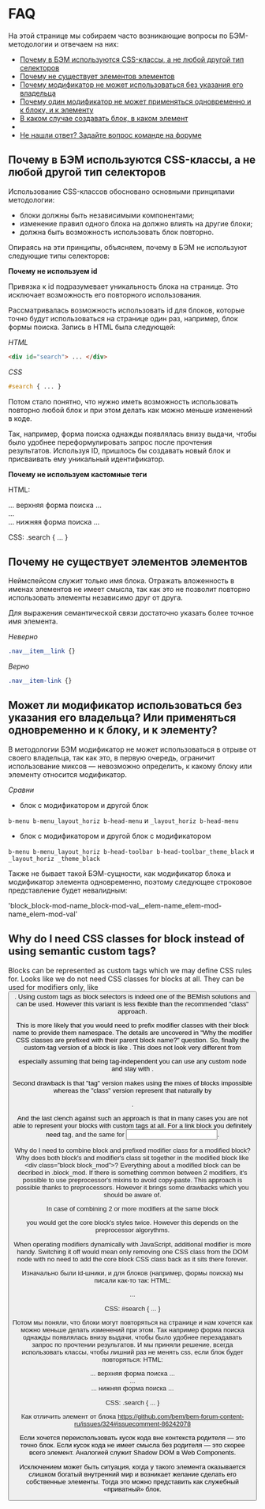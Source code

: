 # FAQ

На этой странице мы собираем часто возникающие вопросы по БЭМ-методологии и отвечаем на них:

* [Почему в БЭМ используются CSS-классы, а не любой другой тип селекторов](#bem-css-class)
* [Почему не существует элементов элементов](bem-elem-elem)
* [Почему модификатор не может использоваться без указания его владельца]()
* [Почему один модификатор не может применяться одновременно и к блоку, и к элементу]()
* [В каком случае создавать блок, в каком элемент]()
* []()
* [Не нашли ответ? Задайте вопрос команде на форуме](https://ru.bem.info/forum/)

## Почему в БЭМ используются CSS-классы, а не любой другой тип селекторов

Использование CSS-классов обосновано основными принципами методологии:

* блоки должны быть независимыми компонентами;
* изменение правил одного блока на должно влиять на другие блоки;
* должна быть возможность использовать блок повторно.

Опираясь на эти принципы, объясняем, почему в БЭМ не используют следующие типы селекторов:

**Почему не используем id**

Привязка к id подразумевает уникальность блока на странице. Это исключает возможность его повторного использования.

Рассматривалась возможность использовать id для блоков, которые точно будут использоваться на странице один раз, например, блок формы поиска. Запись в HTML была следующей:

*HTML*

```html
<div id="search"> ... </div>
```

*CSS*

```css
#search { ... }
```

Потом стало понятно, что нужно иметь возможность использовать повторно любой блок и при этом делать как можно меньше изменений в коде.

Так, например, форма поиска однажды появлялась внизу выдачи, чтобы было удобнее переформулировать запрос после прочтения результатов. Используя ID, пришлось бы создавать новый блок и присваивать ему уникальный идентификатор.

**Почему не используем кастомные теги**




HTML:
<div class="search"> ... верхняя форма поиска ... </div>
...
<div class="search"> ... нижняя форма поиска ... </div>

CSS:
.search { ... }


<a name="bem-elem-hierarchy"></a>

## Почему не существует элементов элементов

Неймспейсом служит только имя блока. Отражать вложенность в именах элементов не имеет смысла, так как это не позволит повторно использовать элементы независимо друг от друга.

Для выражения семантической связи достаточно указать более точное имя элемента.

*Неверно*

```css
.nav__item__link {}
```

*Верно*

```css
.nav__item-link {}
```

<a name="bem-mod-usage"></a>
## Может ли модификатор использоваться без указания его владельца? Или применяться одновременно и к блоку, и к элементу?

В методологии БЭМ модификатор не может использоваться в отрыве от своего владельца, так как это, в первую очередь, ограничит использование миксов — невозможно определить, к какому блоку или элементу относится модификатор.

*Сравни*

* блок с модификатором и другой блок

```b-menu b-menu_layout_horiz b-head-menu``` и ```_layout_horiz b-head-menu```

* блок с модификатором и другой блок с модификатором

```b-menu b-menu_layout_horiz b-head-toolbar b-head-toolbar_theme_black```
и ```_layout_horiz _theme_black```

Также не бывает такой БЭМ-сущности, как модификатор блока и модификатор элемента одновременно, поэтому следующее строковое представление будет невалидным:

'block_block-mod-name_block-mod-val__elem-name_elem-mod-name_elem-mod-val'



## Why do I need CSS classes for block instead of using semantic custom tags?

Blocks can be represented as custom tags which we may define CSS rules for. Looks like we do not need CSS classes for blocks at all. They can be used for modifiers only, like <button class="mod"/>.
Using custom tags as block selectors is indeed one of the BEMish solutions and can be used. However this variant is less flexible than the recommended "class" approach.

This is more likely that you would need to prefix modifier classes with their block name to provide them namespace. The details are uncovered in "Why the modifier CSS classes are prefixed with their parent block name?" question. So, finally the custom-tag version of a block is like <block class="block_mod"/>. This does not look very different from <div class="block block_mod"> especially assuming that being tag-independent you can use any custom node and stay with <block class="block block_mod">.

Second drawback is that "tag" version makes using the mixes of blocks impossible whereas the "class" version represent that naturally by <div class="block1 block2">.

And the last clench against such an approach is that in many cases you are not able to represent your blocks with custom tags at all. For a link block you definitely need <a> tag, and the same for <input>.

Why do I need to combine block and prefixed modifier class for a modified block?
Why does both block's and modifier's class sit together in the modified block like <div class=”block block_mod”>? Everything about a modified block can be decribed in .block_mod. If there is something common between 2 modifiers, it's possible to use preprocessor's mixins to avoid copy-paste.
This approach is possible thanks to preprocessors. However it brings some drawbacks which you should be aware of.

In case of combining 2 or more modifiers at the same block <div class="block_theme_christmas block_size_big"> you would get the core block's styles twice. However this depends on the preprocessor algorythms.

When operating modifiers dynamically with JavaScript, additional modifier is more handy. Switching it off would mean only removing one CSS class from the DOM node with no need to add the core block CSS class back as it sits there forever.


Изначально были id-шники, и для блоков (например, формы поиска) мы писали как-то так:
HTML:
<div id="search"> ... </div>

CSS:
#search { ... }


Потом мы поняли, что блоки могут повторяться на странице и нам хочется как можно меньше делать изменений при этом. Так например форма поиска однажды появлялась внизу выдачи, чтобы было удобнее перезадавать запрос по прочтении результатов. И мы приняли решение, всегда использовать классы, чтобы лишний раз не менять css, если блок будет повторяться:
HTML:
<div class="search"> ... верхняя форма поиска ... </div>
...
<div class="search"> ... нижняя форма поиска ... </div>

CSS:
.search { ... }


Как отличить элемент от блока   https://github.com/bem/bem-forum-content-ru/issues/324#issuecomment-86242078


Если хочется переиспользовать кусок кода вне контекста родителя — это точно блок.
Если кусок кода не имеет смысла без родителя — это скорее всего элемент.
Аналогией служит Shadow DOM в Web Components.

Исключением может быть ситуация, когда у такого элемента оказывается слишком богатый внутренний мир и возникает желание сделать его собственные элементы. Тогда это можно представить как служебный «приватный» блок.

